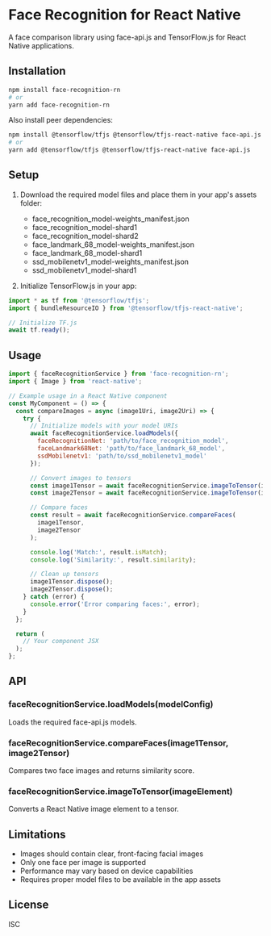 # Face Recognition for React Native

A face comparison library using face-api.js and TensorFlow.js for React Native applications.

## Installation

```bash
npm install face-recognition-rn
# or
yarn add face-recognition-rn
```

Also install peer dependencies:

```bash
npm install @tensorflow/tfjs @tensorflow/tfjs-react-native face-api.js
# or
yarn add @tensorflow/tfjs @tensorflow/tfjs-react-native face-api.js
```

## Setup

1. Download the required model files and place them in your app's assets folder:
   - face_recognition_model-weights_manifest.json
   - face_recognition_model-shard1
   - face_recognition_model-shard2
   - face_landmark_68_model-weights_manifest.json
   - face_landmark_68_model-shard1
   - ssd_mobilenetv1_model-weights_manifest.json
   - ssd_mobilenetv1_model-shard1

2. Initialize TensorFlow.js in your app:

```javascript
import * as tf from '@tensorflow/tfjs';
import { bundleResourceIO } from '@tensorflow/tfjs-react-native';

// Initialize TF.js
await tf.ready();
```

## Usage

```javascript
import { faceRecognitionService } from 'face-recognition-rn';
import { Image } from 'react-native';

// Example usage in a React Native component
const MyComponent = () => {
  const compareImages = async (image1Uri, image2Uri) => {
    try {
      // Initialize models with your model URIs
      await faceRecognitionService.loadModels({
        faceRecognitionNet: 'path/to/face_recognition_model',
        faceLandmark68Net: 'path/to/face_landmark_68_model',
        ssdMobilenetv1: 'path/to/ssd_mobilenetv1_model'
      });

      // Convert images to tensors
      const image1Tensor = await faceRecognitionService.imageToTensor(image1Element);
      const image2Tensor = await faceRecognitionService.imageToTensor(image2Element);

      // Compare faces
      const result = await faceRecognitionService.compareFaces(
        image1Tensor,
        image2Tensor
      );

      console.log('Match:', result.isMatch);
      console.log('Similarity:', result.similarity);

      // Clean up tensors
      image1Tensor.dispose();
      image2Tensor.dispose();
    } catch (error) {
      console.error('Error comparing faces:', error);
    }
  };

  return (
    // Your component JSX
  );
};
```

## API

### faceRecognitionService.loadModels(modelConfig)
Loads the required face-api.js models.

### faceRecognitionService.compareFaces(image1Tensor, image2Tensor)
Compares two face images and returns similarity score.

### faceRecognitionService.imageToTensor(imageElement)
Converts a React Native image element to a tensor.

## Limitations

- Images should contain clear, front-facing facial images
- Only one face per image is supported
- Performance may vary based on device capabilities
- Requires proper model files to be available in the app assets

## License

ISC
